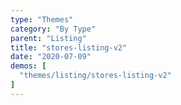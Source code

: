 ```yaml
---
type: "Themes"
category: "By Type"
parent: "Listing"
title: "stores-listing-v2"
date: "2020-07-09"
demos: [
  "themes/listing/stores-listing-v2"
]
---
```

